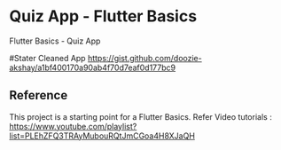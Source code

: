 # Quiz App - Flutter Basics

Flutter Basics - Quiz App

#Stater Cleaned App
https://gist.github.com/doozie-akshay/a1bf400170a90ab4f70d7eaf0d177bc9

## Reference

This project is a starting point for a Flutter Basics.
Refer Video tutorials : https://www.youtube.com/playlist?list=PLEhZFQ3TRAyMubouRQtJmCGoa4H8XJaQH
